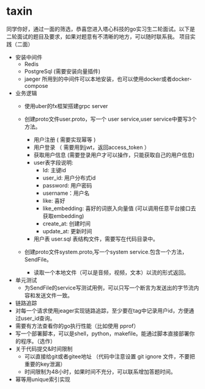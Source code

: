 # taxin
同学你好，通过一面的筛选，恭喜您进入塔心科技的go实习生二轮面试。以下是二轮面试的题目及要求，如果对题意有不清晰的地方，可以随时联系我。
项目实践（二面）
- 安装中间件
    - Redis
    - PostgreSql (需要安装向量插件)
    - jaeger
      所用到的中间件可以本地安装，也可以使用docker或者docker-compose
- 业务逻辑
    - 使用uber的fx框架搭建grpc server
    - 创建proto文件user.proto，写一个 user service,user service中要写3个方法。
        - 用户注册    ( 需要实现幂等 )
        - 用户登录  （ 需要用到jwt，返回access_token ）
        - 获取用户信息 (需要登录用户才可以操作，只能获取自己的用户信息)
        - user表字段说明:
            - Id: 主键id
            - user_id: 用户分布式id
            - password: 用户密码
            - username：用户名
            - like: 喜好
            - like_embedding: 喜好的词嵌入向量值 (可以调用任意平台接口去获取embedding)
            - create_at: 创建时间
            - update_at: 更新时间
        - 用户表 user.sql 表结构文件，需要写在代码目录中。

    - 创建proto文件system.proto,写一个system service.包含一个方法，SendFile。
        -  读取一个本地文件（可以是音频，视频，文本）以流的形式返回。
- 单元测试
    - 为SendFile的service写测试用例，可以只写一个断言为发送出的字节流内容和发送文件一致。
-  链路追踪
- 对每一个请求使用jeager实现链路追踪，至少要在tag中记录用户id，方便通过user_id查询。
-  需要有方法查看你的go执行性能（比如使用 pprof）
-  写一个部署脚本，可以是shell，python，makefile。能通过脚本直接部署你的程序。（选作）
- 关于代码提交&时间限制
    - 可以直接给git或者gitee地址 （代码中注意设置 git ignore 文件，不要把重要的key泄漏）
    - 时间限制为48小时，如果时间不充分，可以联系增加答题时间。
- 幂等用unique索引实现
